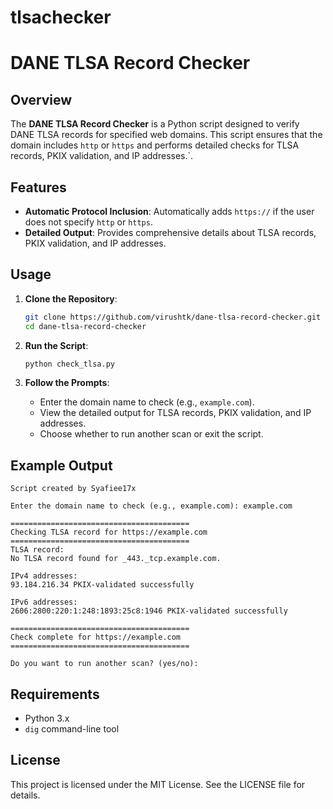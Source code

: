 # tlsachecker

# DANE TLSA Record Checker

## Overview

The **DANE TLSA Record Checker** is a Python script designed to verify DANE TLSA records for specified web domains. This script ensures that the domain includes `http` or `https` and performs detailed checks for TLSA records, PKIX validation, and IP addresses.`.

## Features

- **Automatic Protocol Inclusion**: Automatically adds `https://` if the user does not specify `http` or `https`.
- **Detailed Output**: Provides comprehensive details about TLSA records, PKIX validation, and IP addresses.

## Usage

1. **Clone the Repository**:
    ```bash
    git clone https://github.com/virushtk/dane-tlsa-record-checker.git
    cd dane-tlsa-record-checker
    ```

2. **Run the Script**:
    ```bash
    python check_tlsa.py
    ```

3. **Follow the Prompts**:
    - Enter the domain name to check (e.g., `example.com`).
    - View the detailed output for TLSA records, PKIX validation, and IP addresses.
    - Choose whether to run another scan or exit the script.

## Example Output

```
Script created by Syafiee17x

Enter the domain name to check (e.g., example.com): example.com

========================================
Checking TLSA record for https://example.com
========================================
TLSA record:
No TLSA record found for _443._tcp.example.com.

IPv4 addresses:
93.184.216.34 PKIX-validated successfully

IPv6 addresses:
2606:2800:220:1:248:1893:25c8:1946 PKIX-validated successfully

========================================
Check complete for https://example.com
========================================

Do you want to run another scan? (yes/no):
```

## Requirements

- Python 3.x
- `dig` command-line tool

## License

This project is licensed under the MIT License. See the LICENSE file for details.
